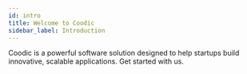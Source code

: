 ```yaml
---
id: intro
title: Welcome to Coodic
sidebar_label: Introduction
---
```


Coodic is a powerful software solution designed to help startups build innovative, scalable applications. Get started with us.
